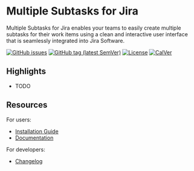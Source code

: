 # Multiple Subtasks for Jira

Multiple Subtasks for Jira enables your teams to easily create multiple subtasks for their work items using a clean and interactive user interface that is seamlessly integrated into Jira Software.

[![GitHub issues](https://img.shields.io/github/issues/codescape/jira-multiple-subtasks.svg)](https://github.com/codescape/jira-multiple-subtasks/issues)
[![GitHub tag (latest SemVer)](https://img.shields.io/github/tag/codescape/jira-multiple-subtasks.svg)](https://github.com/codescape/jira-multiple-subtasks/releases)
[![License](https://img.shields.io/github/license/codescape/jira-multiple-subtasks.svg)](license.txt)
[![CalVer](https://img.shields.io/badge/calver-YY.MM.MICRO-22bfda.svg)](https://calver.org/)

## Highlights

* TODO

## Resources

For users:

* [Installation Guide](http://jira-multiple-subtasks.codescape.de/installation)
* [Documentation](http://jira-multiple-subtasks.codescape.de)

For developers:

* [Changelog](https://github.com/codescape/jira-multiple-subtasks/blob/master/docs/changelog.md)
